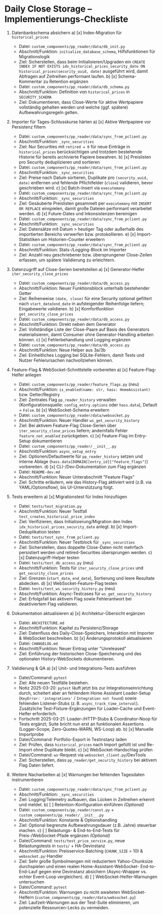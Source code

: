 # Daily Close Storage – Implementierungs-Checkliste

1. Datenbankschema absichern
   a) [x] Index-Migration für `historical_prices`
      - Datei: `custom_components/pp_reader/data/db_init.py`
      - Abschnitt/Funktion: `initialize_database_schema`, Hilfsfunktionen für Migrationslogik
      - Ziel: Sicherstellen, dass beim Initialisieren/Upgraden ein `CREATE INDEX IF NOT EXISTS idx_historical_prices_security_date ON historical_prices(security_uuid, date)` ausgeführt wird, damit Abfragen auf Zeitreihen performant laufen.
   b) [x] Schema-Kommentar zu Retention ergänzen
      - Datei: `custom_components/pp_reader/data/db_schema.py`
      - Abschnitt/Funktion: Definition von `historical_prices` in `SECURITY_SCHEMA`
      - Ziel: Dokumentieren, dass Close-Werte für aktive Wertpapiere vollständig gehalten werden und welche (ggf. spätere) Aufbewahrungsregeln gelten.

2. Importer für Tages-Schlusskurse härten
   a) [x] Aktive Wertpapiere vor Persistenz filtern
      - Datei: `custom_components/pp_reader/data/sync_from_pclient.py`
      - Abschnitt/Funktion: `_sync_securities`
      - Ziel: Nur Securities mit `retired = 0` für neue Einträge in `historical_prices` berücksichtigen und trotzdem bestehende Historie für bereits archivierte Papiere bewahren.
   b) [x] Preislisten pro Security deduplizieren und sortieren
      - Datei: `custom_components/pp_reader/data/sync_from_pclient.py`
      - Abschnitt/Funktion: `_sync_securities`
      - Ziel: Preise nach Datum sortieren, Duplikate pro `(security_uuid, date)` entfernen und fehlende Pflichtfelder (`close`) validieren, bevor geschrieben wird.
   c) [x] Batch-Insert via `executemany`
      - Datei: `custom_components/pp_reader/data/sync_from_pclient.py`
      - Abschnitt/Funktion: `_sync_securities`
      - Ziel: Gesäuberte Preislisten gesammelt per `executemany` mit `INSERT OR REPLACE` einspielen, damit große Dateien performant verarbeitet werden.
   d) [x] Future-Dates und Inkonsistenzen bereinigen
      - Datei: `custom_components/pp_reader/data/sync_from_pclient.py`
      - Abschnitt/Funktion: `_sync_securities`
      - Ziel: Datensätze mit Datum > heutiger Tag oder außerhalb des importierten Bereichs verwerfen bzw. protokollieren.
   e) [x] Import-Statistiken um Historien-Counter erweitern
      - Datei: `custom_components/pp_reader/data/sync_from_pclient.py`
      - Abschnitt/Funktion: Stats-/Logging-Block im Importer
      - Ziel: Anzahl neu geschriebener bzw. übersprungener Close-Zeilen erfassen, um spätere Validierung zu erleichtern.

3. Datenzugriff auf Close-Serien bereitstellen
   a) [x] Generator-Helfer `iter_security_close_prices`
      - Datei: `custom_components/pp_reader/data/db_access.py`
      - Abschnitt/Funktion: Neuer Funktionsblock unterhalb bestehender Getter
      - Ziel: Reihenweise `(date, close)` für eine Security optional gefiltert nach `start_date`/`end_date` in aufsteigender Reihenfolge liefern; Eingabewerte validieren.
   b) [x] Komfortfunktion `get_security_close_prices`
      - Datei: `custom_components/pp_reader/data/db_access.py`
      - Abschnitt/Funktion: Direkt neben dem Generator
      - Ziel: Vollständige Liste der Close-Paare auf Basis des Generators materialisieren, damit Consumer ohne Generator-Handling arbeiten können.
   c) [x] Fehlerbehandlung und Logging ergänzen
      - Datei: `custom_components/pp_reader/data/db_access.py`
      - Abschnitt/Funktion: Neue Helper aus 3a/3b
      - Ziel: Einheitliches Logging bei SQLite-Fehlern, damit Tests und Nutzer Fehlerursachen nachvollziehen können.

4. Feature-Flag & WebSocket-Schnittstelle vorbereiten
   a) [x] Feature-Flag-Helfer anlegen
      - Datei: `custom_components/pp_reader/feature_flags.py` (neu)
      - Abschnitt/Funktion: `is_enabled(name: str, hass: HomeAssistant)` bzw. Getter/Registry
      - Ziel: Zentrales Flag `pp_reader_history` verwalten (Konfigurationsquelle: `config_entry.options` oder `hass.data`), Default = `False`.
   b) [x] WebSocket-Schema erweitern
      - Datei: `custom_components/pp_reader/data/websocket.py`
      - Abschnitt/Funktion: Neuer Handler `ws_get_security_history`
      - Ziel: Bei aktivem Feature-Flag Close-Serien über `iter_security_close_prices` liefern; andernfalls Fehler `feature_not_enabled` zurückgeben.
   c) [x] Feature-Flag im Entry-Setup dokumentieren
      - Datei: `custom_components/pp_reader/__init__.py`
      - Abschnitt/Funktion: `async_setup_entry`
      - Ziel: Optionen/Defaultwerte für `pp_reader_history` setzen und interne Ablage (`hass.data[DOMAIN][entry_id]["feature_flags"]`) vorbereiten.
   d) [x] CLI-/Dev-Dokumentation zum Flag ergänzen
      - Datei: `README-dev.md`
      - Abschnitt/Funktion: Neuer Unterabschnitt "Feature Flags"
      - Ziel: Schritte erläutern, wie das History-Flag aktiviert wird (z.B. via YAML/Optionsflow), bis UI-Unterstützung folgt.

5. Tests erweitern
   a) [x] Migrationstest für Index hinzufügen
      - Datei: `tests/test_migration.py`
      - Abschnitt/Funktion: Neuer Testfall `test_creates_historical_price_index`
      - Ziel: Verifizieren, dass Initialisierung/Migration den Index `idx_historical_prices_security_date` anlegt.
   b) [x] Import-Deduplikation testen
      - Datei: `tests/test_sync_from_pclient.py`
      - Abschnitt/Funktion: Neuer Testblock für `_sync_securities`
      - Ziel: Sicherstellen, dass doppelte Close-Daten nicht mehrfach persistiert werden und retired-Securities übersprungen werden.
   c) [x] Datenzugriff-Helper testen
      - Datei: `tests/test_db_access.py` (neu)
      - Abschnitt/Funktion: Tests für `iter_security_close_prices` und `get_security_close_prices`
      - Ziel: Grenzen (`start_date`, `end_date`), Sortierung und leere Resultate abdecken.
   d) [x] WebSocket-Feature-Flag testen
      - Datei: `tests/test_ws_security_history.py` (neu)
      - Abschnitt/Funktion: Async-Testcases für `ws_get_security_history`
      - Ziel: Erfolgsfall bei aktivem Flag sowie Fehlerantwort bei deaktiviertem Flag validieren.

6. Dokumentation aktualisieren
   a) [x] Architektur-Übersicht ergänzen
      - Datei: `ARCHITECTURE.md`
      - Abschnitt/Funktion: Kapitel zu Persistenz/Storage
      - Ziel: Datenfluss des Daily-Close-Speichers, Interaktion mit Importer & WebSocket beschreiben.
   b) [x] Änderungsprotokoll aktualisieren
      - Datei: `CHANGELOG.md`
      - Abschnitt/Funktion: Neuer Eintrag unter "Unreleased"
      - Ziel: Einführung der historischen Close-Speicherung und des optionalen History-WebSockets dokumentieren.

7. Validierung & QA
   a) [x] Unit- und Integrations-Tests ausführen
      - Datei/Command: `pytest`
      - Ziel: Alle neuen Testfälle bestehen.
      - Notiz 2025-03-20: `pytest` läuft jetzt bis zur Integrationseinrichtung durch, scheitert aber an fehlendem Home Assistant
        Loader-Setup (`KeyError: 'integrations'` / `Integration not found`) sowie fehlenden Listener-Stubs (z. B.
        `async_track_time_interval`). Zusätzliche Test-Fixture-Ergänzungen für Loader-Cache und Event-Helfer erforderlich.
      - Fortschritt 2025-03-21: Loader-/HTTP-Stubs & Coordinator-Noop für Tests ergänzt; Suite bricht nun erst an
        funktionalen Assertions (Logger-Scope, Zero-Quotes-WARN, WS-Loop) ab.
   b) [x] Manuelle Importprobe
      - Datei/Command: Portfolio-Export in Testinstanz laden
      - Ziel: Prüfen, dass `historical_prices` nach Import gefüllt ist und Re-Import ohne Duplikate bleibt.
   c) [x] WebSocket-Handschlag prüfen
      - Datei/Command: `ws`-Request via `websocket_client.py`/DevTools
      - Ziel: Sicherstellen, dass `pp_reader/get_security_history` bei aktivem Flag Daten liefert.

8. Weitere Nacharbeiten
   a) [x] Warnungen bei fehlenden Tagesdaten instrumentieren
      - Datei: `custom_components/pp_reader/data/sync_from_pclient.py`
      - Abschnitt/Funktion: `_sync_securities`
      - Ziel: Logging/Telemetry aufbauen, das Lücken in Zeitreihen erkennt und meldet.
   b) [ ] Retention-Konfiguration einführen *(Optional)*
      - Datei: `custom_components/pp_reader/const.py` + `custom_components/pp_reader/__init__.py`
      - Abschnitt/Funktion: Konstante & Optionshandling
      - Ziel: Optional begrenzte Aufbewahrungsdauer (z.B. Jahre) steuerbar machen.
   c) [ ] Belastungs- & End-to-End-Tests für Preis-/WebSocket-Pfade ergänzen *(Optional)*
      - Datei/Command: `tests/test_price_service.py`, neue Belastungstests in `tests/` + HA-Devinstanz
      - Abschnitt/Funktion: Preisservice-Batching (`CHUNK_SIZE` = 10) & `websocket.py`-Handler
      - Ziel: Sehr große Symbolmengen mit reduziertem Yahoo-Chunksize durchspielen und einen realen Home-Assistant-WebSocket-
        End-to-End-Lauf gegen eine Devinstanz absichern (Async-Wrapper vs. echter Event-Loop vergleichen).
   d) [ ] WebSocket-Helfer-Warnungen untersuchen
      - Datei/Command: `pytest`
      - Abschnitt/Funktion: Warnungen zu nicht awaiteten WebSocket-Helfern (`custom_components/pp_reader/data/websocket.py`)
      - Ziel: Laufzeit-Warnungen aus der Test-Suite eliminieren, um potenzielle Ressourcen-Lecks zu vermeiden.

